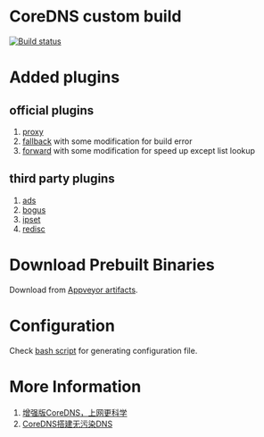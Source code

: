 # CoreDNS custom build

[![Build status](https://ci.appveyor.com/api/projects/status/e2y1n3k3wwiei0bs?svg=true)](https://ci.appveyor.com/project/missdeer/coredns-custom-build)

# Added plugins

## official plugins

1. [proxy](https://github.com/coredns/proxy) 
2. [fallback](https://github.com/coredns/fallback) with some modification for build error
3. [forward](https://github.com/coredns/coredns/tree/master/plugin/forward) with some modification for speed up except list lookup

## third party plugins

1. [ads](https://github.com/c-mueller/ads) 
2. [bogus](https://github.com/missdeer/bogus)
3. [ipset](https://github.com/missdeer/ipset)
4. [redisc](https://github.com/miekg/redis)

# Download Prebuilt Binaries

Download from [Appveyor artifacts](https://ci.appveyor.com/project/missdeer/coredns-custom-build).

# Configuration

Check [bash script](https://gist.github.com/missdeer/5c7c82b5b67f8afb41cfd43d51b82c2d) for generating configuration file. 

# More Information

1. [增强版CoreDNS，上网更科学](https://blog.minidump.info/2019/12/enhanced-coredns/)
2. [CoreDNS搭建无污染DNS](https://blog.minidump.info/2019/07/coredns-no-dns-poisoning/)
